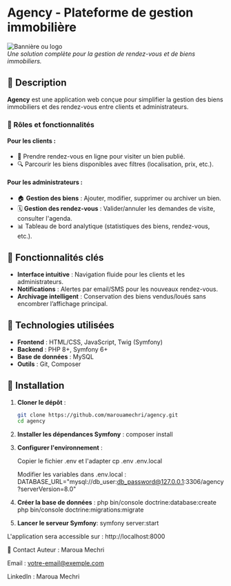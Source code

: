 # Agency - Plateforme de gestion immobilière

![Bannière ou logo](https://via.placeholder.com/1200x400)  
*Une solution complète pour la gestion de rendez-vous et de biens immobiliers.*

## 📌 Description
**Agency** est une application web conçue pour simplifier la gestion des biens immobiliers et des rendez-vous entre clients et administrateurs.  

### 👥 Rôles et fonctionnalités
#### **Pour les clients** :
- 📅 Prendre rendez-vous en ligne pour visiter un bien publié.
- 🔍 Parcourir les biens disponibles avec filtres (localisation, prix, etc.).

#### **Pour les administrateurs** :
- 🏠 **Gestion des biens** : Ajouter, modifier, supprimer ou archiver un bien.
- 🗓️ **Gestion des rendez-vous** : Valider/annuler les demandes de visite, consulter l'agenda.
- 📊 Tableau de bord analytique (statistiques des biens, rendez-vous, etc.).

## 🌟 Fonctionnalités clés
- **Interface intuitive** : Navigation fluide pour les clients et les administrateurs.
- **Notifications** : Alertes par email/SMS pour les nouveaux rendez-vous.
- **Archivage intelligent** : Conservation des biens vendus/loués sans encombrer l’affichage principal.

## 🚀 Technologies utilisées
- **Frontend** : HTML/CSS, JavaScript, Twig (Symfony)
- **Backend** : PHP 8+, Symfony 6+
- **Base de données** : MySQL
- **Outils** : Git, Composer

## 🔧 Installation
1. **Cloner le dépôt** :
   ```bash
   git clone https://github.com/marouamechri/agency.git
   cd agency
   
2. **Installer les dépendances Symfony** :
   composer install
   
3. **Configurer l'environnement** :
   
   Copier le fichier .env et l'adapter 
      cp .env .env.local
   
   Modifier les variables dans .env.local :
   DATABASE_URL="mysql://db_user:db_password@127.0.0.1:3306/agency?serverVersion=8.0"
   
5. **Créer la base de données** :
   php bin/console doctrine:database:create
   php bin/console doctrine:migrations:migrate

6. **Lancer le serveur Symfony**:
   symfony server:start
   
L'application sera accessible sur : http://localhost:8000

📧 Contact
Auteur : Maroua Mechri

Email : votre-email@exemple.com

LinkedIn : Maroua Mechri
